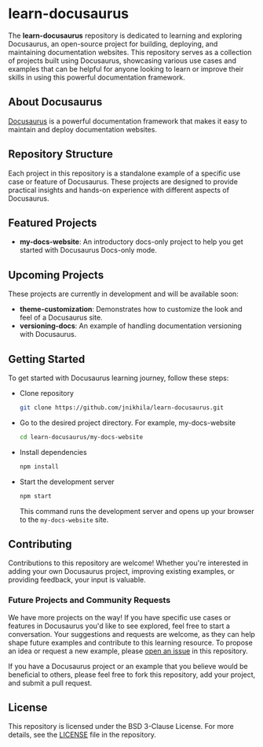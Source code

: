 # learn-docusaurus

The **learn-docusaurus** repository is dedicated to learning and exploring Docusaurus, an open-source project for building, deploying, and maintaining documentation websites. This repository serves as a collection of projects built using Docusaurus, showcasing various use cases and examples that can be helpful for anyone looking to learn or improve their skills in using this powerful documentation framework.

## About Docusaurus

[Docusaurus](https://docusaurus.io) is a powerful documentation framework that makes it easy to maintain and deploy documentation websites.

## Repository Structure

Each project in this repository is a standalone example of a specific use case or feature of Docusaurus. These projects are designed to provide practical insights and hands-on experience with different aspects of Docusaurus.

## Featured Projects

* **my-docs-website**: An introductory docs-only project to help you get started with Docusaurus Docs-only mode.

##  Upcoming Projects

These projects are currently in development and will be available soon:

* **theme-customization**: Demonstrates how to customize the look and feel of a Docusaurus site.
* **versioning-docs**: An example of handling documentation versioning with Docusaurus.

## Getting Started

To get started with Docusaurus learning journey, follow these steps:

* Clone repository

    ```bash
    git clone https://github.com/jnikhila/learn-docusaurus.git
    ```

* Go to the desired project directory. For example, my-docs-website

    ```bash
    cd learn-docusaurus/my-docs-website
    ```

* Install dependencies

    ```bash
    npm install
    ```

* Start the development server

    ```bash
    npm start
    ```
    This command runs the development server and opens up your browser to the `my-docs-website` site.

## Contributing

Contributions to this repository are welcome! Whether you're interested in adding your own Docusaurus project, improving existing examples, or providing feedback, your input is valuable.

### Future Projects and Community Requests

We have more projects on the way! If you have specific use cases or features in Docusaurus you'd like to see explored, feel free to start a conversation. Your suggestions and requests are welcome, as they can help shape future examples and contribute to this learning resource. To propose an idea or request a new example, please [open an issue](https://github.com/jnikhila/learn-docusaurus/issues) in this repository.

If you have a Docusaurus project or an example that you believe would be beneficial to others, please feel free to fork this repository, add your project, and submit a pull request.

## License

This repository is licensed under the BSD 3-Clause License. For more details, see the [LICENSE](/LICENSE) file in the repository.
